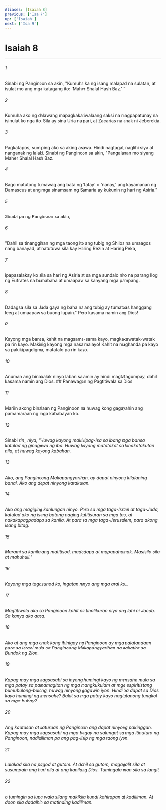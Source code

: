 ```yaml
---
Aliases: [Isaiah 8]
previous: ['Isa 7']
up: ['Isaiah']
next: ['Isa 9']
---
```

# Isaiah 8

***






















###### 1 










Sinabi ng Panginoon sa akin, "Kumuha ka ng isang malapad na sulatan, at isulat mo ang mga katagang ito: 'Maher Shalal Hash Baz.' " 





















###### 2 










Kumuha ako ng dalawang mapagkakatiwalaang saksi na magpapatunay na isinulat ko nga ito. Sila ay sina Uria na pari, at Zacarias na anak ni Jeberekia. 





















###### 3 










Pagkatapos, sumiping ako sa aking asawa. Hindi nagtagal, naglihi siya at nanganak ng lalaki. Sinabi ng Panginoon sa akin, "Pangalanan mo siyang Maher Shalal Hash Baz. 





















###### 4 










Bago matutong tumawag ang bata ng 'tatay' o 'nanay,' ang kayamanan ng Damascus at ang mga sinamsam ng Samaria ay kukunin ng hari ng Asiria." 





















###### 5 










Sinabi pa ng Panginoon sa akin, 





















###### 6 










"Dahil sa tinanggihan ng mga taong ito ang tubig ng Shiloa na umaagos nang banayad, at natutuwa sila kay Haring Rezin at Haring Peka, 





















###### 7 










ipapasalakay ko sila sa hari ng Asiria at sa mga sundalo nito na parang Ilog ng Eufrates na bumabaha at umaapaw sa kanyang mga pampang. 





















###### 8 










Dadagsa sila sa Juda gaya ng baha na ang tubig ay tumataas hanggang leeg at umaapaw sa buong lupain." Pero kasama namin ang Dios! 





















###### 9 










Kayong mga bansa, kahit na magsama-sama kayo, magkakawatak-watak pa rin kayo. Makinig kayong mga nasa malayo! Kahit na maghanda pa kayo sa pakikipagdigma, matatalo pa rin kayo. 





















###### 10 










Anuman ang binabalak ninyo laban sa amin ay hindi magtatagumpay, dahil kasama namin ang Dios. ## Panawagan ng Pagtitiwala sa Dios 





















###### 11 










Mariin akong binalaan ng Panginoon na huwag kong gagayahin ang pamamaraan ng mga kababayan ko. 





















###### 12 










Sinabi <i class="trans-change">rin_ niya, "Huwag kayong makikipag-isa sa ibang mga bansa katulad ng ginagawa ng iba. Huwag kayong matatakot sa kinakatakutan nila, at huwag kayong kabahan. 





















###### 13 










Ako, ang Panginoong Makapangyarihan, ay dapat ninyong kilalaning banal. Ako ang dapat ninyong katakutan. 





















###### 14 










Ako ang magiging kanlungan ninyo. Pero sa mga taga-Israel at taga-Juda, katulad ako ng isang batong naging katitisuran sa mga tao, at nakakapagpadapa sa kanila. At para sa mga taga-Jerusalem, para akong isang bitag. 





















###### 15 










Marami sa kanila ang matitisod, madadapa at mapapahamak. Masisilo sila at mahuhuli." 





















###### 16 










Kayong mga tagasunod ko, ingatan ninyo ang mga aral <i class="trans-change">ko_. 





















###### 17 










Magtitiwala ako sa Panginoon kahit na tinalikuran niya ang lahi ni Jacob. Sa kanya ako aasa. 





















###### 18 










Ako at ang mga anak kong ibinigay ng Panginoon ay mga palatandaan para sa Israel mula sa Panginoong Makapangyarihan na nakatira sa Bundok ng Zion. 





















###### 19 










Kapag may mga nagsasabi sa inyong humingi kayo ng mensahe mula sa mga patay sa pamamagitan ng mga mangkukulam at mga espiritistang bumubulong-bulong, huwag ninyong gagawin iyon. Hindi ba dapat sa Dios kayo humingi ng mensahe? Bakit sa mga patay kayo nagtatanong tungkol sa mga buhay? 





















###### 20 










Ang kautusan at katuruan ng Panginoon ang dapat ninyong pakinggan. Kapag may mga nagsasabi ng mga bagay na salungat sa mga itinuturo ng Panginoon, nadidiliman pa ang pag-iisip ng mga taong iyon. 





















###### 21 










Lalakad sila na pagod at gutom. At dahil sa gutom, magagalit sila at susumpain ang hari nila at ang kanilang Dios. Tumingala man sila sa langit 





















###### 22 










o tumingin sa lupa wala silang makikita kundi kahirapan at kadiliman. At doon sila dadalhin sa matinding kadiliman.
